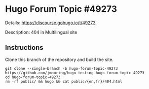 # Hugo Forum Topic #49273

Details: <https://discourse.gohugo.io/t/49273>

Description: 404 in Multilingual site

## Instructions

Clone this branch of the repository and build the site.

```text
git clone --single-branch -b hugo-forum-topic-49273 https://github.com/jmooring/hugo-testing hugo-forum-topic-49273
cd hugo-forum-topic-49273
rm -rf public/ && hugo && cat public/{en,fr}/404.html
```
